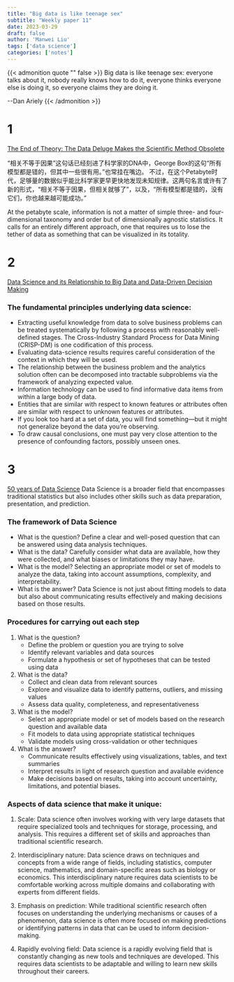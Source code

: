 ```yaml
---
title: "Big data is like teenage sex"
subtitle: "Weekly paper 11"
date: 2023-03-29
draft: false
author: 'Manwei Liu'
tags: ['data science']
categories: ['notes']
---
```


{{< admonition quote "" false >}}
Big data is like teenage sex: everyone talks about it, nobody really knows how to do it, everyone thinks everyone else is doing it, so everyone claims they are doing it.

--Dan Ariely
{{< /admonition >}}

# 1
[The End of Theory: The Data Deluge Makes the Scientific Method Obsolete](https://www.wired.com/2008/06/pb-theory/)

“相关不等于因果”这句话已经刻进了科学家的DNA中，George Box的这句“所有模型都是错的，但其中一些很有用。”也常挂在嘴边。
不过，在这个Petabyte时代，足够量的数据似乎能比科学家更早更快地发现未知规律。这两句名言或许有了新的形式，“相关不等于因果，但相关就够了”，以及，“所有模型都是错的，没有它们，你也越来越可能成功。”

At the petabyte scale, information is not a matter of simple three- and four-dimensional taxonomy and order but of dimensionally agnostic statistics. It calls for an entirely different approach, one that requires us to lose the tether of data as something that can be visualized in its totality.

# 2
[Data Science and its Relationship to Big Data and Data-Driven Decision Making](https://www.liebertpub.com/doi/10.1089/big.2013.1508)

### The fundamental principles underlying data science:

- Extracting useful knowledge from data to solve business problems can be treated systematically by following a process with reasonably well-defined stages. The Cross-Industry Standard Process for Data Mining (CRISP-DM) is one codification of this process. 
- Evaluating data-science results requires careful consideration of the context in which they will be used. 
- The relationship between the business problem and the analytics solution often can be decomposed into tractable subproblems via the framework of analyzing expected value. 
- Information technology can be used to find informative data items from within a large body of data. 
- Entities that are similar with respect to known features or attributes often are similar with respect to unknown features or attributes. 
- If you look too hard at a set of data, you will find something—but it might not generalize beyond the data you’re observing.
- To draw causal conclusions, one must pay very close attention to the presence of confounding factors, possibly unseen ones. 

# 3
[50 years of Data Science](http://courses.csail.mit.edu/18.337/2015/docs/50YearsDataScience.pdf)
Data Science is a broader field that encompasses traditional statistics but also includes other skills such as data preparation, presentation, and prediction.

### The framework of Data Science

- What is the question? Define a clear and well-posed question that can be answered using data analysis techniques.
- What is the data? Carefully consider what data are available, how they were collected, and what biases or limitations they may have.
- What is the model? Selecting an appropriate model or set of models to analyze the data, taking into account assumptions, complexity, and interpretability.
- What is the answer? Data Science is not just about fitting models to data but also about communicating results effectively and making decisions based on those results.

### Procedures for carrying out each step
1. What is the question?
	- Define the problem or question you are trying to solve
	- Identify relevant variables and data sources
	- Formulate a hypothesis or set of hypotheses that can be tested using data
2. What is the data?
	- Collect and clean data from relevant sources
	- Explore and visualize data to identify patterns, outliers, and missing values
	- Assess data quality, completeness, and representativeness
3. What is the model?
	- Select an appropriate model or set of models based on the research question and available data
	- Fit models to data using appropriate statistical techniques
	- Validate models using cross-validation or other techniques
4. What is the answer?
	- Communicate results effectively using visualizations, tables, and text summaries
	- Interpret results in light of research question and available evidence
	- Make decisions based on results, taking into account uncertainty, limitations, and potential biases.

### Aspects of data science that make it unique:

1. Scale: Data science often involves working with very large datasets that require specialized tools and techniques for storage, processing, and analysis. This requires a different set of skills and approaches than traditional scientific research.

2. Interdisciplinary nature: Data science draws on techniques and concepts from a wide range of fields, including statistics, computer science, mathematics, and domain-specific areas such as biology or economics. This interdisciplinary nature requires data scientists to be comfortable working across multiple domains and collaborating with experts from different fields.

3. Emphasis on prediction: While traditional scientific research often focuses on understanding the underlying mechanisms or causes of a phenomenon, data science is often more focused on making predictions or identifying patterns in data that can be used to inform decision-making.

4. Rapidly evolving field: Data science is a rapidly evolving field that is constantly changing as new tools and techniques are developed. This requires data scientists to be adaptable and willing to learn new skills throughout their careers.